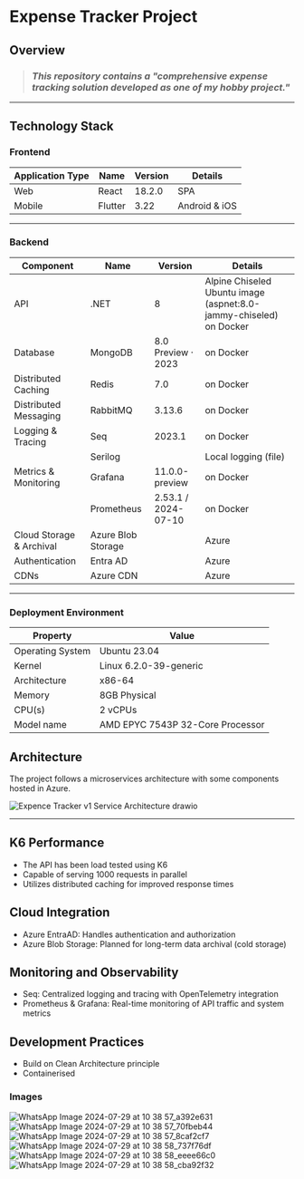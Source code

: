 # Expense Tracker Project

## Overview
> ### _This repository contains a "comprehensive expense tracking solution developed as one of my hobby project."_

<hr/>

## Technology Stack

### Frontend

| Application Type     | Name    | Version | Details           |
|----------------------|---------|---------|-------------------|
| Web      | React   | 18.2.0  | SPA               |
| Mobile   | Flutter | 3.22    | Android & iOS     |

<hr/>

### Backend

| Component             | Name       | Version             | Details                                                       |
|-----------------------|------------|---------------------|---------------------------------------------------------------|
| API                   | .NET       | 8                   | Alpine Chiseled Ubuntu image (aspnet:8.0-jammy-chiseled) on Docker |
| Database              | MongoDB    | 8.0 Preview · 2023  | on Docker                                                     |
| Distributed Caching   | Redis      | 7.0                 | on Docker                                                     |
| Distributed Messaging | RabbitMQ   | 3.13.6              | on Docker                                                     |
| Logging & Tracing     | Seq        | 2023.1              | on Docker                                                     |
|                       | Serilog    |                     | Local logging (file)                                          |
| Metrics & Monitoring  | Grafana    | 11.0.0-preview      | on Docker                                                     |
|                       | Prometheus | 2.53.1 / 2024-07-10 | on Docker                                                     |
| Cloud Storage & Archival  | Azure Blob Storage    |      | Azure                                                     |
| Authentication  | Entra AD    |       | Azure                                                     |
| CDNs  | Azure CDN   |       | Azure                                                     |

<hr/>

### Deployment Environment

| Property                | Value                              |
|-------------------------|------------------------------------|
| Operating System        | Ubuntu 23.04                       |
| Kernel                  | Linux 6.2.0-39-generic             |
| Architecture            | x86-64                             |
| Memory                  | 8GB Physical                       |
| CPU(s)                  | 2 vCPUs                            |
| Model name              | AMD EPYC 7543P 32-Core Processor   |

## Architecture
The project follows a microservices architecture with some components hosted in Azure. 

![Expence Tracker v1 Service Architecture drawio](https://github.com/user-attachments/assets/cda79f7d-aadc-428d-9622-bfd8c9c10f98)

<hr/>

## K6 Performance
- The API has been load tested using K6
- Capable of serving 1000 requests in parallel
- Utilizes distributed caching for improved response times

## Cloud Integration
- Azure EntraAD: Handles authentication and authorization
- Azure Blob Storage: Planned for long-term data archival (cold storage)

## Monitoring and Observability
- Seq: Centralized logging and tracing with OpenTelemetry integration
- Prometheus & Grafana: Real-time monitoring of API traffic and system metrics

## Development Practices
- Build on Clean Architecture principle
- Containerised

### Images

![WhatsApp Image 2024-07-29 at 10 38 57_a392e631](https://github.com/user-attachments/assets/836e89a2-dbea-4f1d-a03f-e0f5268a0850)
![WhatsApp Image 2024-07-29 at 10 38 57_70fbeb44](https://github.com/user-attachments/assets/3e5889d8-728d-451b-988b-da44a5309842)
![WhatsApp Image 2024-07-29 at 10 38 57_8caf2cf7](https://github.com/user-attachments/assets/23f33a41-de92-4a4a-a287-9eecf3a0b90f)
![WhatsApp Image 2024-07-29 at 10 38 58_737f76df](https://github.com/user-attachments/assets/d185de12-ae4d-40b1-8330-1dcd04d9dbf1)
![WhatsApp Image 2024-07-29 at 10 38 58_eeee66c0](https://github.com/user-attachments/assets/1af7a03e-c7f6-4c55-a2dc-6227304712ed)
![WhatsApp Image 2024-07-29 at 10 38 58_cba92f32](https://github.com/user-attachments/assets/6f1f6240-c527-487b-9cce-aa64cc5f2b83)




